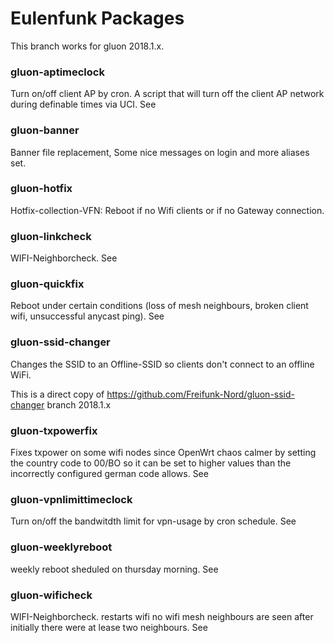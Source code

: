 # Eulenfunk Packages

This branch works for gluon 2018.1.x.

### gluon-aptimeclock

Turn on/off client AP by cron. A script that will turn off the client AP network
during definable times via UCI. See [](gluon-aptimeclock/README.md)

### gluon-banner

Banner file replacement, Some nice messages on login and more aliases set.

### gluon-hotfix

Hotfix-collection-VFN: Reboot if no Wifi clients or if no Gateway connection.

### gluon-linkcheck

WIFI-Neighborcheck. See [](gluon-linkcheck/README.md)

### gluon-quickfix

Reboot under certain conditions (loss of mesh neighbours, broken client wifi,
unsuccessful anycast ping). See [](gluon-quickfix/README.md)

### gluon-ssid-changer

Changes the SSID to an Offline-SSID so clients don't connect to an offline WiFi.

This is a direct copy of https://github.com/Freifunk-Nord/gluon-ssid-changer 
branch 2018.1.x 

### gluon-txpowerfix

Fixes txpower on some wifi nodes since OpenWrt chaos calmer by setting the 
country code to 00/BO so it can be set to higher values than the incorrectly
configured german code allows. See [](gluon-txpowerfix/README.md)

### gluon-vpnlimittimeclock

Turn on/off the bandwitdth limit for vpn-usage by cron schedule. See
[](gluon-vpnlimittimeclock/README.md)

### gluon-weeklyreboot

weekly reboot sheduled on thursday morning. See [](gluon-weeklyreboot/README.md)

### gluon-wificheck

WIFI-Neighborcheck. restarts wifi no wifi mesh neighbours are seen after
initially there were at lease two neighbours. See [](gluon-wificheck/README.md)
